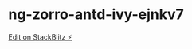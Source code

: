 # ng-zorro-antd-ivy-ejnkv7

[Edit on StackBlitz ⚡️](https://stackblitz.com/edit/ng-zorro-antd-ivy-ejnkv7)
